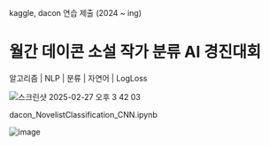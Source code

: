 kaggle, dacon 연습 제출 (2024 ~ ing)

# 월간 데이콘 소설 작가 분류 AI 경진대회
알고리즘 | NLP | 분류 | 자연어 | LogLoss

![스크린샷 2025-02-27 오후 3 42 03](https://github.com/user-attachments/assets/63aa5eca-9900-47ae-bfee-b5c6d8669b11)

dacon_NovelistClassification_CNN.ipynb

![image](https://github.com/user-attachments/assets/69c528d7-209d-4d8e-b951-f81db992c5b6)
